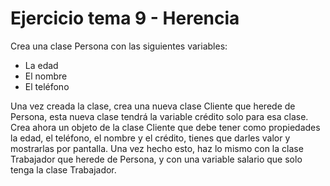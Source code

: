 # Ejercicio tema 9 - Herencia

Crea una clase Persona con las siguientes variables:

- La edad
- El nombre
- El teléfono

Una vez creada la clase, crea una nueva clase Cliente que herede de Persona, esta nueva clase tendrá la variable crédito solo para esa clase.
Crea ahora un objeto de la clase Cliente que debe tener como propiedades la edad, el teléfono, el nombre y el crédito, tienes que darles valor y mostrarlas por pantalla.
Una vez hecho esto, haz lo mismo con la clase Trabajador que herede de Persona, y con una variable salario que solo tenga la clase Trabajador.
